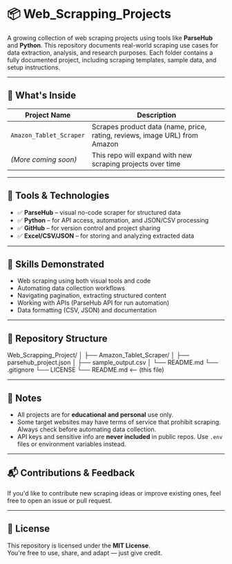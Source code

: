 # 📦 Web_Scrapping_Projects

A growing collection of web scraping projects using tools like **ParseHub** and **Python**. This repository documents real-world scraping use cases for data extraction, analysis, and research purposes. Each folder contains a fully documented project, including scraping templates, sample data, and setup instructions.

---

## 🚀 What's Inside

| Project Name               | Description                                                                 |
|----------------------------|-----------------------------------------------------------------------------|
| `Amazon_Tablet_Scraper`    | Scrapes product data (name, price, rating, reviews, image URL) from Amazon |            |
| *(More coming soon)*       | This repo will expand with new scraping projects over time                  |

---

## 🔧 Tools & Technologies

- ✅ **ParseHub** – visual no-code scraper for structured data
- ✅ **Python** – for API access, automation, and JSON/CSV processing
- ✅ **GitHub** – for version control and project sharing
- ✅ **Excel/CSV/JSON** – for storing and analyzing extracted data

---

## 🧠 Skills Demonstrated

- Web scraping using both visual tools and code  
- Automating data collection workflows  
- Navigating pagination, extracting structured content  
- Working with APIs (ParseHub API for run automation)  
- Data formatting (CSV, JSON) and documentation

---

## 📁 Repository Structure

Web_Scrapping_Project/
│
├── Amazon_Tablet_Scraper/
│   ├── parsehub_project.json
│   ├── sample_output.csv
│   └── README.md
└── .gitignore
└── LICENSE
└── README.md  <-- (this file)


---

## 📌 Notes

- All projects are for **educational and personal** use only.
- Some target websites may have terms of service that prohibit scraping. Always check before automating data collection.
- API keys and sensitive info are **never included** in public repos. Use `.env` files or environment variables instead.

---

## 📬 Contributions & Feedback

If you'd like to contribute new scraping ideas or improve existing ones, feel free to open an issue or pull request.

---

## 📜 License

This repository is licensed under the **MIT License**.  
You're free to use, share, and adapt — just give credit.

